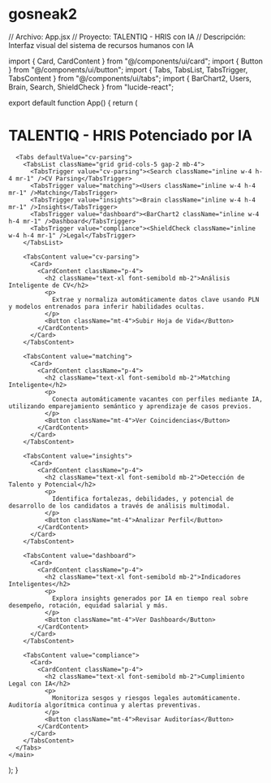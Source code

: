 # gosneak2
// Archivo: App.jsx
// Proyecto: TALENTIQ - HRIS con IA
// Descripción: Interfaz visual del sistema de recursos humanos con IA

import { Card, CardContent } from "@/components/ui/card";
import { Button } from "@/components/ui/button";
import { Tabs, TabsList, TabsTrigger, TabsContent } from "@/components/ui/tabs";
import { BarChart2, Users, Brain, Search, ShieldCheck } from "lucide-react";

export default function App() {
  return (
    <main className="p-6 bg-gray-100 min-h-screen font-sans">
      <h1 className="text-3xl font-bold mb-6 text-center">TALENTIQ - HRIS Potenciado por IA</h1>

      <Tabs defaultValue="cv-parsing">
        <TabsList className="grid grid-cols-5 gap-2 mb-4">
          <TabsTrigger value="cv-parsing"><Search className="inline w-4 h-4 mr-1" />CV Parsing</TabsTrigger>
          <TabsTrigger value="matching"><Users className="inline w-4 h-4 mr-1" />Matching</TabsTrigger>
          <TabsTrigger value="insights"><Brain className="inline w-4 h-4 mr-1" />Insights</TabsTrigger>
          <TabsTrigger value="dashboard"><BarChart2 className="inline w-4 h-4 mr-1" />Dashboard</TabsTrigger>
          <TabsTrigger value="compliance"><ShieldCheck className="inline w-4 h-4 mr-1" />Legal</TabsTrigger>
        </TabsList>

        <TabsContent value="cv-parsing">
          <Card>
            <CardContent className="p-4">
              <h2 className="text-xl font-semibold mb-2">Análisis Inteligente de CV</h2>
              <p>
                Extrae y normaliza automáticamente datos clave usando PLN y modelos entrenados para inferir habilidades ocultas.
              </p>
              <Button className="mt-4">Subir Hoja de Vida</Button>
            </CardContent>
          </Card>
        </TabsContent>

        <TabsContent value="matching">
          <Card>
            <CardContent className="p-4">
              <h2 className="text-xl font-semibold mb-2">Matching Inteligente</h2>
              <p>
                Conecta automáticamente vacantes con perfiles mediante IA, utilizando emparejamiento semántico y aprendizaje de casos previos.
              </p>
              <Button className="mt-4">Ver Coincidencias</Button>
            </CardContent>
          </Card>
        </TabsContent>

        <TabsContent value="insights">
          <Card>
            <CardContent className="p-4">
              <h2 className="text-xl font-semibold mb-2">Detección de Talento y Potencial</h2>
              <p>
                Identifica fortalezas, debilidades, y potencial de desarrollo de los candidatos a través de análisis multimodal.
              </p>
              <Button className="mt-4">Analizar Perfil</Button>
            </CardContent>
          </Card>
        </TabsContent>

        <TabsContent value="dashboard">
          <Card>
            <CardContent className="p-4">
              <h2 className="text-xl font-semibold mb-2">Indicadores Inteligentes</h2>
              <p>
                Explora insights generados por IA en tiempo real sobre desempeño, rotación, equidad salarial y más.
              </p>
              <Button className="mt-4">Ver Dashboard</Button>
            </CardContent>
          </Card>
        </TabsContent>

        <TabsContent value="compliance">
          <Card>
            <CardContent className="p-4">
              <h2 className="text-xl font-semibold mb-2">Cumplimiento Legal con IA</h2>
              <p>
                Monitoriza sesgos y riesgos legales automáticamente. Auditoría algorítmica continua y alertas preventivas.
              </p>
              <Button className="mt-4">Revisar Auditorías</Button>
            </CardContent>
          </Card>
        </TabsContent>
      </Tabs>
    </main>
  );
}
